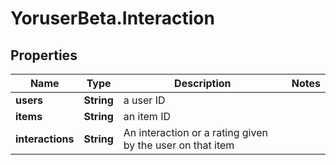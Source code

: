 # YoruserBeta.Interaction

## Properties
Name | Type | Description | Notes
------------ | ------------- | ------------- | -------------
**users** | **String** | a user ID | 
**items** | **String** | an item ID | 
**interactions** | **String** | An interaction or a rating given by the user on that item | 


